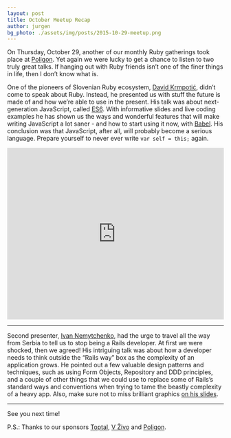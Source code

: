 ```yaml
---
layout: post
title: October Meetup Recap
author: jurgen
bg_photo: ./assets/img/posts/2015-10-29-meetup.png
---
```


On Thursday, October 29, another of our monthly Ruby gatherings took place at [Poligon](http://www.poligon.si/). Yet again we were lucky to get a chance to listen to two truly great talks. If hanging out with Ruby friends isn’t one of the finer things in life, then I don’t know what is.

One of the pioneers of Slovenian Ruby ecosystem, [David Krmpotić](https://twitter.com/bitcells), didn’t come to speak about Ruby. Instead, he presented us with stuff the future is made of and how we’re able to use in the present. His talk was about next-generation JavaScript, called [ES6](https://github.com/lukehoban/es6features). With informative slides and live coding examples he has shown us the ways and wonderful features that will make writing JavaScript a lot saner - and how to start using it now, with [Babel](https://babeljs.io/). His conclusion was that JavaScript, after all, will probably become a serious language. Prepare yourself to never ever write `var self = this;` again.

<iframe height="400" src="https://www.youtube.com/embed/Ca4o44ykP3c" frameborder="0" style="width: 100%" allowfullscreen></iframe>

<script async class="speakerdeck-embed" data-id="aed2145236e8496c95de159ae81b7dab" data-ratio="1.33333333333333" src="//speakerdeck.com/assets/embed.js"></script>

***

Second presenter, [Ivan Nemytchenko](http://nemytchenko.ru/), had the urge to travel all the way from Serbia to tell us to stop being a Rails developer. At first we were shocked, then we agreed! His intriguing talk was about how a developer needs to think outside the “Rails way” box as the complexity of an application grows. He pointed out a few valuable design patterns and techniques, such as using Form Objects, Repository and DDD principles, and a couple of other things that we could use to replace some of Rails’s standard ways and conventions when trying to tame the beastly complexity of a heavy app. Also, make sure not to miss brilliant graphics [on his slides](https://www.slideshare.net/secret/4k5WrmRcpnfiQ5).

***

See you next time!

P.S.: Thanks to our sponsors [Toptal](http://www.toptal.com), [V Živo](http://www.vzivo.si/) and [Poligon](http://www.poligon.si/).
